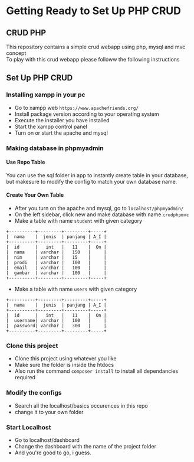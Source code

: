 # Getting Ready to Set Up PHP CRUD

## CRUD PHP 
This repository contains a simple crud webapp using php, mysql and mvc concept<br>
To play with this crud webapp please followw the following instructions

## Set Up PHP CRUD
### Installing xampp in your pc
- Go to xampp web ```https://www.apachefriends.org/```
- Install package version according to your operating system
- Execute the installer you have installed
- Start the xampp control panel
- Turn on or start the apache and mysql

### Making database in phpmyadmin

#### Use Repo Table
You can use the sql folder in app to instantly create table in your database, but makesure to modify the config 
to match your own database name.

#### Create Your Own Table
- After you turn on the apache and mysql, go to ```localhost/phpmyadmin/```
- On the left sidebar, click new and make database with name ```crudphpmvc```
- Make a table with name ```student``` with given category
```
+----------+---------+---------+-----+
|  nama    |  jenis  | panjang | A_I |
+----------+---------+---------+-----+
|  id      |   int   |   11    |  On |
|  nama    | varchar |   150   |     |
|  nim     | varchar |   15    |     |
|  prodi   | varchar |   100   |     |
|  email   | varchar |   100   |     |
|  gambar  | varchar |   100   |     |
+----------+---------+---------+-----+
```
- Make a table with name ```users``` with given category
```
+----------+---------+---------+-----+
|  nama    |  jenis  | panjang | A_I |
+----------+---------+---------+-----+
|  id      |   int   |   11    |  On |
|  username| varchar |   100   |     |
|  password| varchar |   300   |     |
+----------+---------+---------+-----+
```

### Clone this project
- Clone this project using whatever you like 
- Make sure the folder is inside the htdocs 
- Also run the command ```composer install``` to install all dependancies required

### Modify the configs
- Search all the localhost/basics occurences in this repo
- change it to your own folder

### Start Localhost
- Go to localhost/dashboard
- Change the dashboard with the name of the project folder
- And you're good to go, i guess.